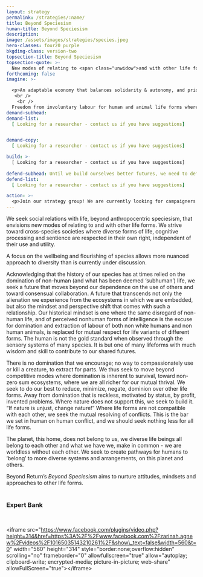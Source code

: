 ```yaml
---
layout: strategy
permalink: /strategies/:name/
title: Beyond Speciesism
human-title: Beyond Speciesism
description:
image: /assets/images/strategies/species.jpeg
hero-classes: four20 purple
bkgdimg-class: version-two
topsection-title: Beyond Speciesism
topsection-quote: >-
  New modes of relating to <span class="unwidow">and with other life forms</span>
forthcoming: false
imagine: >-

  <p>An adaptable economy that balances solidarity & autonomy, and prioritizes the flourishing of diverse forms of life. A universal bundle of rights & shared agreements for humans and nature that reinforces the flourishing of all life forms over multiple time frames. 
   <br /> 
    <br /> 
  Freedom from involuntary labour for human and animal life forms where possible. Collective and mutually assured autonomy - A world in which individual and collective self-determination is the foundation for coordination between and amongst the species.</p>
demand-subhead:
demand-list: 
  [ Looking for a researcher - contact us if you have suggestions]


demand-copy:
  [ Looking for a researcher - contact us if you have suggestions]

build: >-
  [ Looking for a researcher - contact us if you have suggestions]
  
defend-subhead: Until we build ourselves better futures, we need to defend against the worst harms.
defend-list: 
  [ Looking for a researcher - contact us if you have suggestions]

action: >-
  <p>Join our strategy group! We are currently looking for campaigners and social media strategists to join our group. Please sign up to join Beyond Return and join one of our recurring onboarding sessions on Sunday (we announce those on Twitter)!</p>
---
```


We seek social relations with life, beyond anthropocentric speciesism, that envisions new modes of relating to and with other life forms. We strive toward cross-species societies where diverse forms of life, cognitive processing and sentience are respected in their own right, independent of their use and utility.

A focus on the wellbeing and flourishing of species allows more nuanced approach to diversity than is currently under discussion.

Acknowledging that the history of our species has at times relied on the domination of non-human (and what has been deemed ‘subhuman’) life, we seek a future that moves beyond our dependence on the use of others and toward consensual collaboration. A future that transcends not only the alienation we experience from the ecosystems in which we are embedded, but also the mindset and perspective shift that comes with such a relationship. Our historical mindset is one where the same disregard of non-human life, and of perceived nonhuman forms of intelligence is the excuse for domination and extraction of labour of both non white humans and non human animals, is replaced for mutual respect for life variants of different forms. The human is not the gold standard when observed through the sensory systems of many species. It is but one of many lifeforms with much wisdom and skill to contribute to our shared futures.

There is no domination that we encourage; no way to compassionately use or kill a creature, to extract for parts. We thus seek to move beyond competitive modes where domination is inherent to survival, toward non-zero sum ecosystems, where we are all richer for our mutual thrival. We seek to do our best to reduce, minimize, negate, dominion over other life forms. Away from domination that is reckless, motivated by status, by profit, invented problems. Where nature does not support this, we seek to build it. “If nature is unjust, change nature\!” Where life forms are not compatible with each other, we seek the mutual resolving of conflicts. This is the bar we set in human on human conflict, and we should seek nothing less for all life forms.

The planet, this home, does not belong to us, we diverse life beings all belong to each other and what we have we, make in common - we are worldless without each other. We seek to create pathways for humans to ‘belong’ to more diverse systems and arrangements, on this planet and others.

Beyond Return’s *Beyond Speciesism* aims to nurture attitudes, mindsets and approaches to other life forms.<br>&nbsp;

### Expert Bank

&nbsp;

&lt;iframe src="https://www.facebook.com/plugins/video.php?height=314&href=https%3A%2F%2Fwww.facebook.com%2Fzarinah.agnew%2Fvideos%2F10165035143210261%2F&show\_text=false&width=560&t=0" width="560" height="314" style="border:none;overflow:hidden" scrolling="no" frameborder="0" allowfullscreen="true" allow="autoplay; clipboard-write; encrypted-media; picture-in-picture; web-share" allowFullScreen="true"&gt;&lt;/iframe&gt;
